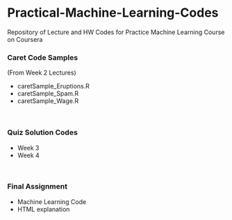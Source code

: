 # Practical-Machine-Learning-Codes
Repository of Lecture and HW Codes for Practice Machine Learning Course on Coursera

### Caret Code Samples 
(From Week 2 Lectures)
- caretSample_Eruptions.R	
- caretSample_Spam.R
- caretSample_Wage.R

&nbsp;

### Quiz Solution Codes
- Week 3
- Week 4

&nbsp;

### Final Assignment
- Machine Learning Code
- HTML explanation
